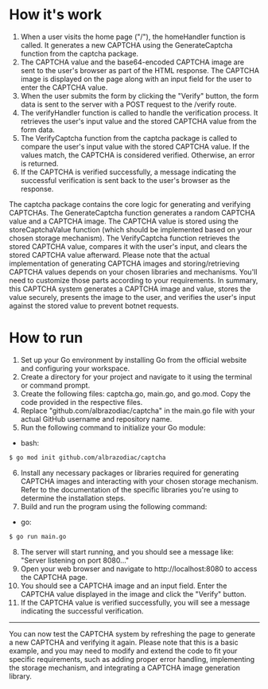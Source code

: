 # How it's work
1. When a user visits the home page ("/"), the homeHandler function is called. It generates a new CAPTCHA using the GenerateCaptcha function from the captcha package.
2. The CAPTCHA value and the base64-encoded CAPTCHA image are sent to the user's browser as part of the HTML response. The CAPTCHA image is displayed on the page along with an input field for the user to enter the CAPTCHA value.
3. When the user submits the form by clicking the "Verify" button, the form data is sent to the server with a POST request to the /verify route.
4. The verifyHandler function is called to handle the verification process. It retrieves the user's input value and the stored CAPTCHA value from the form data.
5. The VerifyCaptcha function from the captcha package is called to compare the user's input value with the stored CAPTCHA value. If the values match, the CAPTCHA is considered verified. Otherwise, an error is returned.
6. If the CAPTCHA is verified successfully, a message indicating the successful verification is sent back to the user's browser as the response.
   
The captcha package contains the core logic for generating and verifying CAPTCHAs. The GenerateCaptcha function generates a random CAPTCHA value and a CAPTCHA image. The CAPTCHA value is stored using the storeCaptchaValue function (which should be implemented based on your chosen storage mechanism). The VerifyCaptcha function retrieves the stored CAPTCHA value, compares it with the user's input, and clears the stored CAPTCHA value afterward.
Please note that the actual implementation of generating CAPTCHA images and storing/retrieving CAPTCHA values depends on your chosen libraries and mechanisms. You'll need to customize those parts according to your requirements.
In summary, this CAPTCHA system generates a CAPTCHA image and value, stores the value securely, presents the image to the user, and verifies the user's input against the stored value to prevent botnet requests.

# How to run
1. Set up your Go environment by installing Go from the official website and configuring your workspace.
2. Create a directory for your project and navigate to it using the terminal or command prompt.
3. Create the following files: captcha.go, main.go, and go.mod. Copy the code provided in the respective files.
4. Replace "github.com/albrazodiac/captcha" in the main.go file with your actual GitHub username and repository name.
5. Run the following command to initialize your Go module:
- bash:
```bash
$ go mod init github.com/albrazodiac/captcha
```  
6. Install any necessary packages or libraries required for generating CAPTCHA images and interacting with your chosen storage mechanism. Refer to the documentation of the specific libraries you're using to determine the installation steps.
7. Build and run the program using the following command:
- go:
```bash
$ go run main.go
```
8. The server will start running, and you should see a message like: "Server listening on port 8080..."
9. Open your web browser and navigate to http://localhost:8080 to access the CAPTCHA page.
10. You should see a CAPTCHA image and an input field. Enter the CAPTCHA value displayed in the image and click the "Verify" button.
11. If the CAPTCHA value is verified successfully, you will see a message indicating the successful verification.
---
You can now test the CAPTCHA system by refreshing the page to generate a new CAPTCHA and verifying it again.
Please note that this is a basic example, and you may need to modify and extend the code to fit your specific requirements, such as adding proper error handling, implementing the storage mechanism, and integrating a CAPTCHA image generation library.
